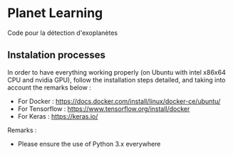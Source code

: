 # Planet Learning

Code pour la détection d'exoplanètes

## Instalation processes

In order to have everything working properly (on Ubuntu with intel x86x64 CPU and nvidia GPU), follow the installation steps detailed, and taking into account the remarks below :
* For Docker : https://docs.docker.com/install/linux/docker-ce/ubuntu/
* For Tensorflow : https://www.tensorflow.org/install/docker
* For Keras : https://keras.io/

Remarks : 
* Please ensure the use of Python 3.x everywhere